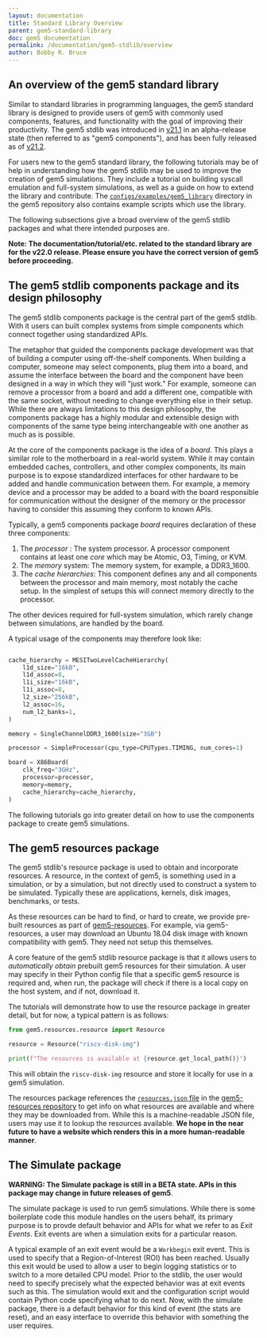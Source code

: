 ```yaml
---
layout: documentation
title: Standard Library Overview
parent: gem5-standard-library
doc: gem5 documentation
permalink: /documentation/gem5-stdlib/overview
author: Bobby R. Bruce
---
```


## An overview of the gem5 standard library

Similar to standard libraries in programming languages, the gem5 standard library is designed to provide users of gem5 with commonly used components, features, and functionality with the goal of improving their productivity.
The gem5 stdlib was introduced in [v21.1](https://gem5.googlesource.com/public/gem5/+/refs/tags/v21.1.0.0) in an alpha-release state (then referred to as "gem5 components"), and has been fully released as of [v21.2](https://gem5.googlesource.com/public/gem5/+/refs/tags/v21.2.0.0).

For users new to the gem5 standard library, the following tutorials may be of help in understanding how the gem5 stdlib may be used to improve the creation of gem5 simulations.
They include a tutorial on building syscall emulation and full-system simulations, as well as a guide on how to extend the library and contribute.
The [`configs/examples/gem5_library`](https://gem5.googlesource.com/public/gem5/+/refs/heads/stable/configs/example/gem5_library/) directory in the gem5 repository also contains example scripts which use the library.

The following subsections give a broad overview of the gem5 stdlib packages and what there intended purposes are.

**Note: The documentation/tutorial/etc. related to the standard library are for the v22.0 release.
Please ensure you have the correct version of gem5 before proceeding.**

<!-- Could use a nice picture here showing the main modules of the stdlib and how they relate -->

## The gem5 stdlib components package and its design philosophy

The gem5 stdlib components package is the central part of the gem5 stdlib.
With it users can built complex systems from simple components which connect together using standardized APIs.

The metaphor that guided the components package development was that of building a computer using off-the-shelf components.
When building a computer, someone may select components, plug them into a board, and assume the interface between the board and the component have been designed in a way in which they will "just work."
For example, someone can remove a processor from a board and add a different one, compatible with the same socket, without needing to change everything else in their setup.
While there are always limitations to this design philosophy, the components package has a highly modular and extensible design with components of the same type being interchangeable with one another as much as is possible.

At the core of the components package is the idea of a _board_.
This plays a similar role to the motherboard in a real-world system.
While it may contain embedded caches, controllers, and other complex components, its main purpose is to expose standardized interfaces for other hardware to be added and handle communication between them.
For example, a memory device and a processor may be added to a board with the board responsible for communication without the designer of the memory or the processor having to consider this assuming they conform to known APIs.

Typically, a gem5 components package _board_ requires declaration of these three components:

1. The _processor_ : The system processor. A processor component contains at least one _core_ which may be Atomic, O3, Timing, or KVM.
2. The _memory_ system: The memory system, for example, a DDR3_1600.
3. The _cache hierarchies_: This component defines any and all components between the processor and main memory, most notably the cache setup. In the simplest of setups this will connect memory directly to the processor.

The other devices required for full-system simulation, which rarely change between simulations, are handled by the board.

A typical usage of the components may therefore look like:

```python

cache_hierarchy = MESITwoLevelCacheHierarchy(
    l1d_size="16kB",
    l1d_assoc=8,
    l1i_size="16kB",
    l1i_assoc=8,
    l2_size="256kB",
    l2_assoc=16,
    num_l2_banks=1,
)

memory = SingleChannelDDR3_1600(size="3GB")

processor = SimpleProcessor(cpu_type=CPUTypes.TIMING, num_cores=1)

board = X86Board(
    clk_freq="3GHz",
    processor=processor,
    memory=memory,
    cache_hierarchy=cache_hierarchy,
)
```

The following tutorials go into greater detail on how to use the components package to create gem5 simulations.

## The gem5 resources package

The gem5 stdlib's resource package is used to obtain and incorporate resources.
A resource, in the context of gem5, is something used in a simulation, or by a simulation, but not directly used to construct a system to be simulated.
Typically these are applications, kernels, disk images, benchmarks, or tests.

As these resources can be hard to find, or hard to create, we provide pre-built resources as part of [gem5-resources](/documentation/general_docs/gem5_resources).
For example, via gem5-resources, a user may download an Ubuntu 18.04 disk image with known compatibility with gem5.
They need not setup this themselves.

A core feature of the gem5 stdlib resource package is that it allows users to _automatically obtain_ prebuilt gem5 resources for their simulation.
A user may specify in their Python config file that a specific gem5 resource is required and, when run, the package will check if there is a local copy on the host system, and if not, download it.

The tutorials will demonstrate how to use the resource package in greater detail, but for now, a typical pattern is as follows:

```python
from gem5.resources.resource import Resource

resource = Resource("riscv-disk-img")

print(f"The resources is available at {resource.get_local_path()}")
```

This will obtain the `riscv-disk-img` resource and store it locally for use in a gem5 simulation.

The resources package references the [`resources.json` file](https://gem5.googlesource.com/public/gem5-resources/+/refs/heads/stable/resources.json) in the [gem5-resources repository](https://gem5.googlesource.com/public/gem5-resources/+/refs/heads/stable) to get info on what resources are available and where they may be downloaded from.
While this is a machine-readable JSON file, users may use it to lookup the resources available.
**We hope in the near future to have a website which renders this in a more human-readable manner**.

## The Simulate package

**WARNING: The Simulate package is still in a BETA state. APIs in this package may change in future releases of gem5**.

The simulate package is used to run gem5 simulations.
While there is some boilerplate code this module handles on the users behalf, its primary purpose is to provde default behavior and APIs for what we refer to as _Exit Events_.
Exit events are when a simulation exits for a particular reason.

A typical example of an exit event would be a `Workbegin` exit event.
This is used to specify that a Region-of-Interest (ROI) has been reached.
Usually this exit would be used to allow a user to begin logging statistics or to switch to a more detailed CPU model.
Prior to the stdlib, the user would need to specify precisely what the expected behavior was at exit events such as this.
The simulation would exit and the configuration script would contain Python code specifying what to do next.
Now, with the simulate package, there is a default behavior for this kind of event (the stats are reset), and an easy interface to override this behavior with something the user requires.
